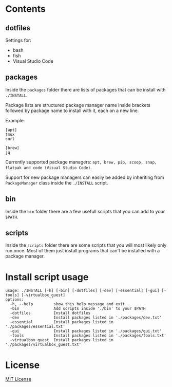 
# Contents

## dotfiles
Settings for:
- bash
- fish
- Visual Studio Code


## packages
Inside the ```packages``` folder there are lists of packages that can be install with ```./INSTALL```.

Package lists are structured package manager name inside brackets followed by package name to install with it, each on a new line.

Example:
```
[apt]
tmux
curl

[brew]
jq
```
Currently supported package managers: ```apt, brew, pip, scoop, snap, flatpak and code (Visual Studio Code)```.

Support for new package managers can easily be added by inheriting from ```PackageManager``` class inside the ```./INSTALL``` script.

## bin
Inside the ```bin``` folder there are a few usefull scripts that you can add to your ```$PATH```.

## scripts
Inside the ```scripts``` folder there are some scripts that you will most likely only run once. 
Most of them just install programs that can't be installed with a package manager.


# Install script usage
```
usage: ./INSTALL [-h] [-bin] [-dotfiles] [-dev] [-essential] [-gui] [-tools] [-virtualbox_guest]
options:
  -h, --help         show this help message and exit
  -bin               Add scripts inside './bin' to your $PATH
  -dotfiles          Install dotfiles
  -dev               Install packages listed in './packages/dev.txt'
  -essential         Install packages listed in './packages/essential.txt'
  -gui               Install packages listed in './packages/gui.txt'
  -tools             Install packages listed in './packages/tools.txt'
  -virtualbox_guest  Install packages listed in './packages/virtualbox_guest.txt'
```
# License
[MIT License](https://github.com/zigai/dotfiles/blob/master/LICENSE)
